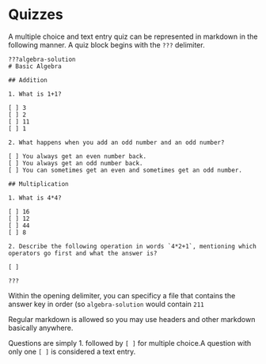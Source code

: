 # Quizzes

A multiple choice and text entry quiz can be represented in markdown in the following manner. A quiz block begins with the `???` delimiter.


```MD
???algebra-solution
# Basic Algebra

## Addition

1. What is 1+1?

[ ] 3
[ ] 2
[ ] 11
[ ] 1

2. What happens when you add an odd number and an odd number?

[ ] You always get an even number back.
[ ] You always get an odd number back.
[ ] You can sometimes get an even and sometimes get an odd number.

## Multiplication

1. What is 4*4?

[ ] 16
[ ] 12
[ ] 44
[ ] 8

2. Describe the following operation in words `4*2+1`, mentioning which operators go first and what the answer is?

[ ]

???
```

Within the opening delimiter, you can specificy a file that contains the answer key in order (so `algebra-solution` would contain `211`

Regular markdown is allowed so you may use headers and other markdown basically anywhere. 

Questions are simply 1. followed by `[ ]` for multiple choice.A question with only one `[ ]` is considered a text entry.

